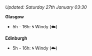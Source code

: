 *Updated: Saturday 27th January 03:30*

**Glasgow**

* 5h - 16h: :cyclone: Windy (:cloud:)

**Edinburgh**

* 5h - 16h: :cyclone: Windy (:cloud:)
